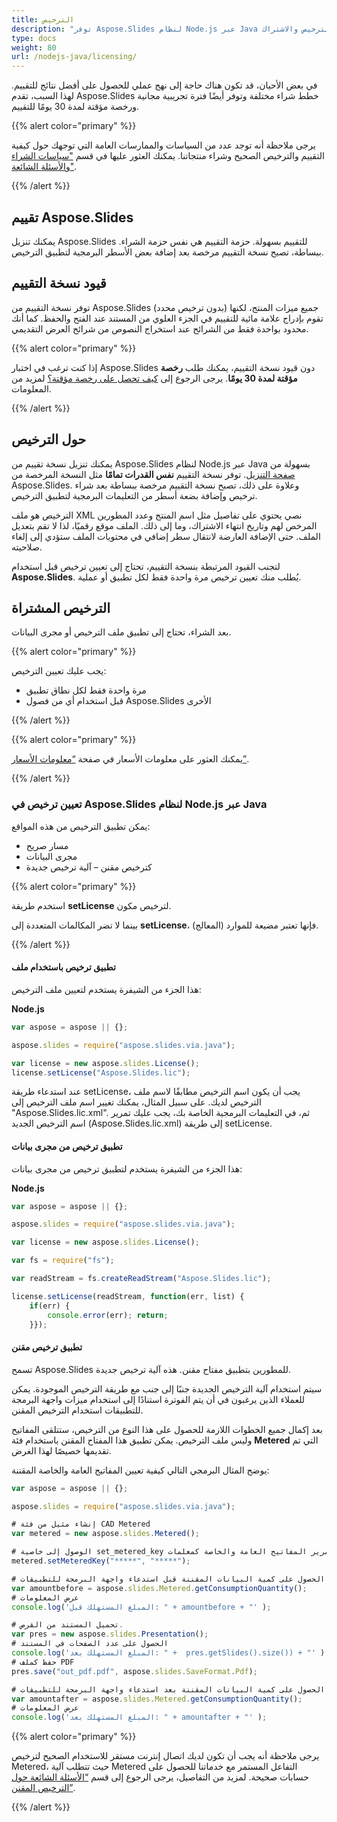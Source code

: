 ```yaml
---
title: الترخيص
description: "توفر Aspose.Slides لنظام Node.js عبر Java خططًا مختلفة للشراء أو تقدم فترة تجريبية مجانية ورخصة مؤقتة لمدة 30 يومًا للتقييم باستخدام سياسات الترخيص والاشتراك."
type: docs
weight: 80
url: /nodejs-java/licensing/
---
```


في بعض الأحيان، قد تكون هناك حاجة إلى نهج عملي للحصول على أفضل نتائج للتقييم. لهذا السبب، تقدم Aspose.Slides خطط شراء مختلفة وتوفر أيضًا فترة تجريبية مجانية ورخصة مؤقتة لمدة 30 يومًا للتقييم.

{{% alert color="primary" %}}

يرجى ملاحظة أنه توجد عدد من السياسات والممارسات العامة التي توجهك حول كيفية التقييم والترخيص الصحيح وشراء منتجاتنا. يمكنك العثور عليها في قسم ["سياسات الشراء والأسئلة الشائعة"](https://purchase.aspose.com/policies).

{{% /alert %}}

## **تقييم Aspose.Slides**
يمكنك تنزيل Aspose.Slides للتقييم بسهولة. حزمة التقييم هي نفس حزمة الشراء. ببساطة، تصبح نسخة التقييم مرخصة بعد إضافة بعض الأسطر البرمجية لتطبيق الترخيص.

## **قيود نسخة التقييم**
توفر نسخة التقييم من Aspose.Slides (بدون ترخيص محدد) جميع ميزات المنتج، لكنها تقوم بإدراج علامة مائية للتقييم في الجزء العلوي من المستند عند الفتح والحفظ. كما أنك محدود بواحدة فقط من الشرائح عند استخراج النصوص من شرائح العرض التقديمي.

{{% alert color="primary" %}} 

إذا كنت ترغب في اختبار Aspose.Slides دون قيود نسخة التقييم، يمكنك طلب **رخصة مؤقتة لمدة 30 يومًا**. يرجى الرجوع إلى [كيف تحصل على رخصة مؤقتة؟](https://purchase.aspose.com/temporary-license) لمزيد من المعلومات.

{{% /alert %}} 

## **حول الترخيص**
يمكنك تنزيل نسخة تقييم من Aspose.Slides لنظام Node.js عبر Java بسهولة من [صفحة التنزيل](https://releases.aspose.com/slides/nodejs-java/). توفر نسخة التقييم **نفس القدرات تمامًا** مثل النسخة المرخصة من Aspose.Slides. وعلاوة على ذلك، تصبح نسخة التقييم مرخصة ببساطة بعد شراء ترخيص وإضافة بضعة أسطر من التعليمات البرمجية لتطبيق الترخيص.

الترخيص هو ملف XML نصي يحتوي على تفاصيل مثل اسم المنتج وعدد المطورين المرخص لهم وتاريخ انتهاء الاشتراك، وما إلى ذلك. الملف موقع رقميًا، لذا لا تقم بتعديل الملف. حتى الإضافة العارضة لانتقال سطر إضافي في محتويات الملف ستؤدي إلى إلغاء صلاحيته.

لتجنب القيود المرتبطة بنسخة التقييم، تحتاج إلى تعيين ترخيص قبل استخدام **Aspose.Slides**. يُطلب منك تعيين ترخيص مرة واحدة فقط لكل تطبيق أو عملية.

## الترخيص المشتراة

بعد الشراء، تحتاج إلى تطبيق ملف الترخيص أو مجرى البيانات.

{{% alert color="primary" %}}

يجب عليك تعيين الترخيص:
* مرة واحدة فقط لكل نطاق تطبيق
* قبل استخدام أي من فصول Aspose.Slides الأخرى

{{% /alert %}}

{{% alert color="primary" %}}

يمكنك العثور على معلومات الأسعار في صفحة [“معلومات الأسعار”](https://purchase.aspose.com/pricing/slides/family).

{{% /alert %}}

### **تعيين ترخيص في Aspose.Slides لنظام Node.js عبر Java**

يمكن تطبيق الترخيص من هذه المواقع:

* مسار صريح
* مجرى البيانات
* كترخيص مقنن – آلية ترخيص جديدة

{{% alert color="primary" %}}

استخدم طريقة **setLicense** لترخيص مكون.

بينما لا تضر المكالمات المتعددة إلى **setLicense**، فإنها تعتبر مضيعة للموارد (المعالج).

{{% /alert %}}

#### **تطبيق ترخيص باستخدام ملف**

هذا الجزء من الشيفرة يستخدم لتعيين ملف الترخيص:

**Node.js**

```javascript
var aspose = aspose || {};

aspose.slides = require("aspose.slides.via.java");

var license = new aspose.slides.License();
license.setLicense("Aspose.Slides.lic");
```

عند استدعاء طريقة setLicense، يجب أن يكون اسم الترخيص مطابقًا لاسم ملف الترخيص لديك. على سبيل المثال، يمكنك تغيير اسم ملف الترخيص إلى "Aspose.Slides.lic.xml". ثم، في التعليمات البرمجية الخاصة بك، يجب عليك تمرير اسم الترخيص الجديد (Aspose.Slides.lic.xml) إلى طريقة setLicense.

#### **تطبيق ترخيص من مجرى بيانات**

هذا الجزء من الشيفرة يستخدم لتطبيق ترخيص من مجرى بيانات:

**Node.js**

```javascript
var aspose = aspose || {};

aspose.slides = require("aspose.slides.via.java");

var license = new aspose.slides.License();

var fs = require("fs");

var readStream = fs.createReadStream("Aspose.Slides.lic");

license.setLicense(readStream, function(err, list) {
    if(err) { 
        console.error(err); return; 
    }});
```

#### تطبيق ترخيص مقنن

تسمح Aspose.Slides للمطورين بتطبيق مفتاح مقنن. هذه آلية ترخيص جديدة.

سيتم استخدام آلية الترخيص الجديدة جنبًا إلى جنب مع طريقة الترخيص الموجودة. يمكن للعملاء الذين يرغبون في أن يتم الفوترة استنادًا إلى استخدام ميزات واجهة البرمجة للتطبيقات استخدام الترخيص المقنن.

بعد إكمال جميع الخطوات اللازمة للحصول على هذا النوع من الترخيص، ستتلقى المفاتيح وليس ملف الترخيص. يمكن تطبيق هذا المفتاح المقنن باستخدام فئة **Metered** التي تم تقديمها خصيصًا لهذا الغرض.

يوضح المثال البرمجي التالي كيفية تعيين المفاتيح العامة والخاصة المقننة:

```javascript
var aspose = aspose || {};

aspose.slides = require("aspose.slides.via.java");

# إنشاء مثيل من فئة CAD Metered
var metered = new aspose.slides.Metered();

# الوصول إلى خاصية set_metered_key وتمرير المفاتيح العامة والخاصة كمعلمات
metered.setMeteredKey("*****", "*****");

# الحصول على كمية البيانات المقننة قبل استدعاء واجهة البرمجة للتطبيقات
var amountbefore = aspose.slides.Metered.getConsumptionQuantity();
# عرض المعلومات
console.log('المبلغ المستهلك قبل: " + amountbefore + "' );

# تحميل المستند من القرص.
var pres = new aspose.slides.Presentation();
# الحصول على عدد الصفحات في المستند
console.log('المبلغ المستهلك بعد: " +  pres.getSlides().size()) + "' );
# حفظ كملف PDF
pres.save("out_pdf.pdf", aspose.slides.SaveFormat.Pdf);

# الحصول على كمية البيانات المقننة بعد استدعاء واجهة البرمجة للتطبيقات
var amountafter = aspose.slides.Metered.getConsumptionQuantity();
# عرض المعلومات
console.log('المبلغ المستهلك بعد: " + amountafter + "' );
```

{{% alert color="primary" %}}

يرجى ملاحظة أنه يجب أن تكون لديك اتصال إنترنت مستقر للاستخدام الصحيح لترخيص Metered، حيث تتطلب آلية Metered التفاعل المستمر مع خدماتنا للحصول على حسابات صحيحة. لمزيد من التفاصيل، يرجى الرجوع إلى قسم [“الأسئلة الشائعة حول الترخيص المقنن”](https://purchase.aspose.com/faqs/licensing/metered).

{{% /alert %}}